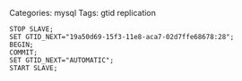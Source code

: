 Categories: mysql
Tags: gtid
      replication

    STOP SLAVE;
    SET GTID_NEXT="19a50d69-15f3-11e8-aca7-02d7ffe68678:28";
    BEGIN;
    COMMIT;
    SET GTID_NEXT="AUTOMATIC";
    START SLAVE;

